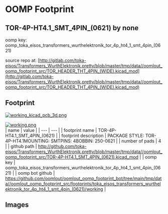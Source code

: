 # OOMP Footprint  
## TOR-4P-HT4.1_SMT_4PIN_(0621)  by none  
  
oomp key: oomp_toka_eisos_transformers_wurthelektronik_tor_4p_ht4_1_smt_4pin_(0621)  
  
source repo at: [http://gitlab.com/toka-eisos/Transformers_WurthElektronik.pretty/blob/master/tmp/data//oomlout_oomp_footprint_src/TOR_HEADER_THT_4PIN_(WIDE).kicad_mod](http://gitlab.com/toka-eisos/Transformers_WurthElektronik.pretty/blob/master/tmp/data//oomlout_oomp_footprint_src/TOR_HEADER_THT_4PIN_(WIDE).kicad_mod)  
## Footprint  
  
[![working_kicad_pcb_3d.png](working_kicad_pcb_3d_600.png)](working_kicad_pcb_3d.png)  
  
[![working.png](working_600.png)](working.png)  
| name | value | 
| --- | --- | 
| footprint name | TOR-4P-HT4.1_SMT_4PIN_(0621) | 
| footprint description | PACKAGE STYLE: TOR-4P-HT4.1MOUNTING: SMTPINS: 4BOBBIN: 250-0621 | 
| number of pads | 4 | 
| github path | http://github.com/toka-eisos/Transformers_WurthElektronik.pretty/blob/master/tmp/data//oomlout_oomp_footprint_src/TOR-4P-HT4.1_SMT_4PIN_(0621).kicad_mod | 
| oomp key | oomp_toka_eisos_transformers_wurthelektronik_tor_4p_ht4_1_smt_4pin_(0621) | 
| oomp bot github | https://github.com/oomlout/oomlout_oomp_footprint_bot/tree/main/tmp/data//oomlout_oomp_footprint_src/footprints/toka_eisos_transformers_wurthelektronik_tor_4p_ht4_1_smt_4pin_(0621)/working | 
## Images  
